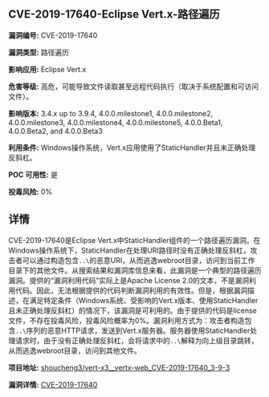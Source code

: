 ## CVE-2019-17640-Eclipse Vert.x-路径遍历

**漏洞编号:** CVE-2019-17640

**漏洞类型:** 路径遍历

**影响应用:** Eclipse Vert.x

**危害等级:** 高危，可能导致文件读取甚至远程代码执行（取决于系统配置和可访问文件）。

**影响版本:** 3.4.x up to 3.9.4, 4.0.0.milestone1, 4.0.0.milestone2, 4.0.0.milestone3, 4.0.0.milestone4, 4.0.0.milestone5, 4.0.0.Beta1, 4.0.0.Beta2, and 4.0.0.Beta3

**利用条件:** Windows操作系统，Vert.x应用使用了StaticHandler并且未正确处理反斜杠。

**POC 可用性:** 是

**投毒风险:** 0%

## 详情

CVE-2019-17640是Eclipse Vert.x中StaticHandler组件的一个路径遍历漏洞。在Windows操作系统下，StaticHandler在处理URI路径时没有正确处理反斜杠，攻击者可以通过构造包含`..\`的恶意URI，从而逃逸webroot目录，访问到当前工作目录下的其他文件。从搜索结果和漏洞库信息来看，此漏洞是一个典型的路径遍历漏洞。提供的“漏洞利用代码”实际上是Apache License 2.0的文本，不是漏洞利用代码。因此，无法根据提供的代码判断漏洞利用的有效性。但是，根据漏洞描述，在满足特定条件（Windows系统、受影响的Vert.x版本、使用StaticHandler且未正确处理反斜杠）的情况下，该漏洞是可利用的。由于提供的代码是license文件，不存在投毒风险，投毒风险概率为0%。漏洞利用方式为：攻击者构造包含`..\`序列的恶意HTTP请求，发送到Vert.x服务器。服务器使用StaticHandler处理请求时，由于没有正确处理反斜杠，会将请求中的`..\`解释为向上级目录跳转，从而逃逸webroot目录，访问到其他文件。

**项目地址:** [shoucheng3/vert-x3__vertx-web_CVE-2019-17640_3-9-3](https://github.com/shoucheng3/vert-x3__vertx-web_CVE-2019-17640_3-9-3)

**漏洞详情:** [CVE-2019-17640](https://nvd.nist.gov/vuln/detail/CVE-2019-17640)